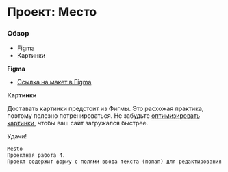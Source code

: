 # Проект: Место

### Обзор

* Figma
* Картинки

**Figma**

* [Ссылка на макет в Figma](https://www.figma.com/file/2cn9N9jSkmxD84oJik7xL7/JavaScript.-Sprint-4?node-id=0%3A1)

**Картинки**

Доставать картинки предстоит из Фигмы. Это расхожая практика, поэтому полезно потренироваться.
Не забудьте [оптимизировать картинки](https://tinypng.com/), чтобы ваш сайт загружался быстрее.

Удачи!
```html
Mesto
Проектная работа 4.
Проект содержит форму с полями ввода текста (попап) для редактирования профиля. Правильная работа кнопок попапа обеспечена программой на Java Script. Ссылка на Githab:  https://belyaev-markov.github.io/mesto/
```
